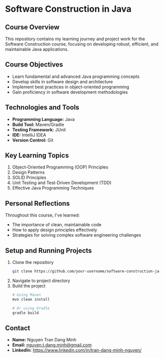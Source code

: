 # Software Construction in Java

## Course Overview
This repository contains my learning journey and project work for the Software Construction course, focusing on developing robust, efficient, and maintainable Java applications.

## Course Objectives
- Learn fundamental and advanced Java programming concepts
- Develop skills in software design and architecture
- Implement best practices in object-oriented programming
- Gain proficiency in software development methodologies

## Technologies and Tools
- **Programming Language:** Java
- **Build Tool:** Maven/Gradle
- **Testing Framework:** JUnit
- **IDE:** IntelliJ IDEA
- **Version Control:** Git

## Key Learning Topics
1. Object-Oriented Programming (OOP) Principles
2. Design Patterns
3. SOLID Principles
4. Unit Testing and Test-Driven Development (TDD)
5. Effective Java Programming Techniques

## Personal Reflections
Throughout this course, I've learned:
- The importance of clean, maintainable code
- How to apply design principles effectively
- Strategies for solving complex software engineering challenges

## Setup and Running Projects
1. Clone the repository
   ```bash
   git clone https://github.com/your-username/software-construction-java.git
   ```
2. Navigate to project directory
3. Build the project
   ```bash
   # Using Maven
   mvn clean install
   
   # Or using Gradle
   gradle build
   ```

## Contact
- **Name:** Nguyen Tran Dang Minh
- **Email:** nguyen.t.dang.minh@gmail.com
- **LinkedIn:** https://www.linkedin.com/in/tran-dang-minh-nguyen/
